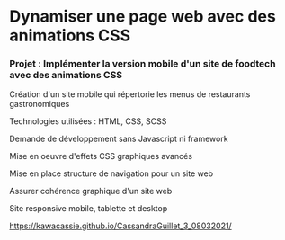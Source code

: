 # Dynamiser une page web avec des animations CSS #

### Projet : Implémenter la version mobile d'un site de foodtech avec des animations CSS ### 

Création d'un site mobile qui répertorie les menus de restaurants gastronomiques  

Technologies utilisées : HTML, CSS, SCSS 

Demande de développement sans Javascript ni framework

Mise en oeuvre d'effets CSS graphiques avancés 

Mise en place structure de navigation pour un site web 

Assurer cohérence graphique d'un site web

Site responsive mobile, tablette et desktop

https://kawacassie.github.io/CassandraGuillet_3_08032021/
